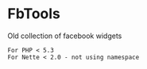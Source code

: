 # FbTools

Old collection of facebook widgets

    For PHP < 5.3
    For Nette < 2.0 - not using namespace